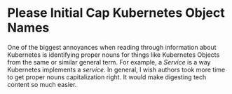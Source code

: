 # Please Initial Cap Kubernetes Object Names

One of the biggest annoyances when reading through information about
Kubernetes is identifying proper nouns for things like Kubernetes
Objects from the same or similar general term. For example, a *Service*
is a way Kubernetes implements a *service*. In general, I wish authors
took more time to get proper nouns capitalization right. It would make
digesting tech content so much easier.
